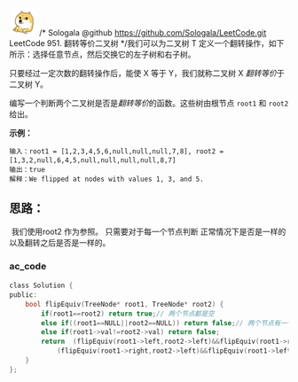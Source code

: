 ![](https://github.com/Sologala/SomeThings/blob/master/face.jpg?raw=true)
/*
    Sologala   @github    https://github.com/Sologala/LeetCode.git
    LeetCode   951. 翻转等价二叉树
*/我们可以为二叉树 T 定义一个翻转操作，如下所示：选择任意节点，然后交换它的左子树和右子树。

只要经过一定次数的翻转操作后，能使 X 等于 Y，我们就称二叉树 X *翻转等价*于二叉树 Y。

编写一个判断两个二叉树是否是*翻转等价*的函数。这些树由根节点 `root1` 和 `root2` 给出。

 

**示例：**

```
输入：root1 = [1,2,3,4,5,6,null,null,null,7,8], root2 = [1,3,2,null,6,4,5,null,null,null,null,8,7]
输出：true
解释：We flipped at nodes with values 1, 3, and 5.
```



## **思路：**

​	我们使用root2 作为参照。 只需要对于每一个节点判断 正常情况下是否是一样的 以及翻转之后是否是一样的。

### **ac_code**

```c
class Solution {
public:
    bool flipEquiv(TreeNode* root1, TreeNode* root2) {
        if(root1==root2) return true;// 两个节点都是空
        else if((root1==NULL||root2==NULL)) return false;// 两个节点有一个为空
        else if(root1->val!=root2->val) return false;
        return  (flipEquiv(root1->left,root2->left)&&flipEquiv(root1->right,root2->right))||
            (flipEquiv(root1->right,root2->left)&&flipEquiv(root1->left,root2->right));//翻转之后的情况
    }
};
```